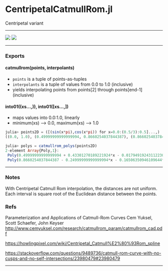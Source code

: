 #  CentripetalCatmullRom.jl
Centripetal variant


-----


[![][pkg-0.7-img]][pkg-0.7-url]  [![][travis-img]][travis-url]


-----

### Exports

#### catmullrom(points, interpolants)
- `points` is a tuple of points-as-tuples
- `interpolants` is a tuple of values from 0.0 to 1.0 (inclusive)
-  yields interpolating points from points[2] through points[end-1] (inclusive)


#### into01((xs...,)), into01([xs...,])
- maps values into 0.0:1.0, linearly
- minimum(xs) --> 0.0, maximum(xs) --> 1.0

```julia
julia> points2D = ([(sin(x*pi),cos(x*pi)) for x=0.0:(0.5/3):0.5]...,)
((0.0, 1.0), (0.49999999999999994, 0.8660254037844387), (0.8660254037844386, 0.5000000000000001), (1.0, 6.123233995736766e-17))

julia> polys = catmullrom_polys(points2D)
2-element Array{Poly,1}:
 Poly(0.49999999999999994 + 0.43301270189221924*x - 0.017949192431122307*x^2 - 0.049038105676658006*x^3)
 Poly(0.8660254037844387 - 0.24999999999999994*x - 0.16506350946109644*x^2 + 0.049038105676658006*x^3)  
```
-----

### Notes

With Centripetal Catmull Rom interpolation, the distances are not uniform.
Each interval is square root of the Euclidean distance between the points.

### Refs

Parameterization and Applications of Catmull-Rom Curves
Cem Yuksel, Scott Schaefer, John Keyser
http://www.cemyuksel.com/research/catmullrom_param/catmullrom_cad.pdf


https://howlingpixel.com/wiki/Centripetal_Catmull%E2%80%93Rom_spline

https://stackoverflow.com/questions/9489736/catmull-rom-curve-with-no-cusps-and-no-self-intersections/23980479#23980479


----

[travis-img]: https://travis-ci.org/JeffreySarnoff/CentripetalCatmullRom.jl.svg?branch=master
[travis-url]: https://travis-ci.org/JeffreySarnoff/CentripetalCatmullRom.jl



[pkg-0.6-img]: http://pkg.julialang.org/badges/CentripetalCatmullRom_0.6.svg
[pkg-0.6-url]: http://pkg.julialang.org/?pkg=CentripetalCatmullRom&ver=0.6
[pkg-0.7-img]: http://pkg.julialang.org/badges/CentripetalCatmullRom_0.7.svg
[pkg-0.7-url]: http://pkg.julialang.org/?pkg=CentripetalCatmullRom&ver=0.7

